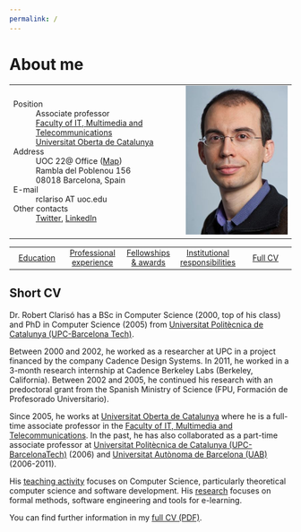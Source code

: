 ```yaml
---
permalink: /
---
```

# About me

<table style="width:100%">
  <tr>
    <td>
     <dl>
        <dt> 
          Position
        </dt>
        <dd> 
          Associate professor <br/>
          <a href="https://www.uoc.edu/portal/en/estudis_arees/informatica_multimedia_telecomunicacio/index.html">Faculty of IT, Multimedia and Telecommunications</a> <br/>
          <a href="https://www.uoc.edu">Universitat Oberta de Catalunya</a> 
        </dd>
        <dt>
          Address
        </dt>
        <dd>
          UOC 22@ Office (<a href="https://www.google.es/maps/dir//Rambla+del+Poblenou,+156,+08018+Barcelona,+Spain/@41.4063554,2.1925564,17z/data=!4m8!4m7!1m0!1m5!1m1!1s0x12a4a33b497ecae5:0xe4b9ee875f578f75!2m2!1d2.1947451!2d41.4063554">Map</a>) <br/>
          Rambla del Poblenou 156 <br/>
          08018 Barcelona, Spain
        </dd>
        <dt>
          E-mail
        </dt>
        <dd>
          rclariso AT uoc.edu
        </dd>
        <dt>
          Other contacts
       </dt>
       <dd>
         <a href="https://twitter.com/robertclariso?lang=en">Twitter</a>,
         <a href="https://www.linkedin.com/in/robertclariso/">LinkedIn</a>
       </dd>
      </dl> 
    </td>
    <td>
      <img src="/img/robert-clariso.jpg" alt="Photo of Robert Clarisó" height="60%">
    </td>
  </tr>
</table>

<table width="100%">
  <tr style="text-align:center;">
    <td width="20%" style="text-align:center;"> <a href="/html/en/education">Education</a> </td>
    <td width="20%" style="text-align:center;"> <a href="/html/en/experience">Professional experience</a> </td>
    <td width="20%" style="text-align:center;"> <a href="/html/en/fellowships-awards">Fellowships & awards</a> </td>
    <td width="20%" style="text-align:center;"> <a href="/html/en/responsibilities">Institutional responsibilities</a> </td>
    <td width="20%" style="text-align:center;"> <a href="/docs/rclariso-research-cv.pdf">Full CV</a> </td>
  </tr> 
</table>

## Short CV

Dr. Robert Clarisó has a BSc in Computer Science (2000, top of his class) and PhD in Computer Science (2005) from [Universitat Politècnica de Catalunya (UPC-Barcelona Tech)](https://www.upc.edu/en). 

Between 2000 and 2002, he worked as a researcher at UPC in a project financed by the company Cadence Design Systems. In 2011, he worked in a 3-month research internship at Cadence Berkeley Labs (Berkeley, California). Between 2002 and 2005, he continued his research with an predoctoral grant from the Spanish Ministry of Science (FPU, Formación de Profesorado Universitario).

Since 2005, he works at [Universitat Oberta de Catalunya](https://www.uoc.edu) where he is a full-time associate professor in the 
[Faculty of IT, Multimedia and Telecommunications](https://www.uoc.edu/portal/en/estudis_arees/informatica_multimedia_telecomunicacio/index.html). In the past, he has also collaborated as a part-time associate professor at [Universitat Politècnica de Catalunya (UPC-BarcelonaTech)](https://www.upc.edu) (2006) and [Universitat Autònoma de Barcelona (UAB)](https://www.uab.edu) (2006-2011).

His [teaching activity](html/en/teaching) focuses on Computer Science, particularly theoretical computer science and software development. His [research](html/en/research) focuses on formal methods, software engineering and tools for e-learning. 

You can find further information in my [full CV (PDF)](/docs/rclariso-research-cv.pdf).
    
